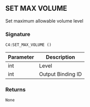 ## SET MAX VOLUME

Set maximum allowable volume level


### Signature

`C4:SET_MAX_VOLUME ()`


| Parameter | Description |
| --- | --- |
| int | Level |
| int | Output Binding ID |


### Returns

`None`